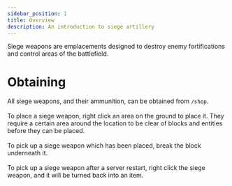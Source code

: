 ```yaml
---
sidebar_position: 1
title: Overview
description: An introduction to siege artillery
---
```


Siege weapons are emplacements designed to destroy enemy fortifications and control areas of the battlefield.

# Obtaining
All siege weapons, and their ammunition, can be obtained from `/shop`. <br></br>
To place a siege weapon, right click an area on the ground to place it. They require a certain area around the location to be clear of blocks and entities before they can be placed. <br></br>
To pick up a siege weapon which has been placed, break the block underneath it. <br></br>
To pick up a siege weapon after a server restart, right click the siege weapon, and it will be turned back into an item.
